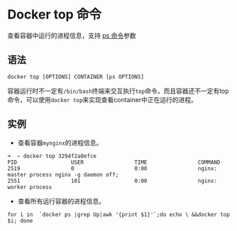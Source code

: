 # Docker top 命令

查看容器中运行的进程信息，支持 [ps 命令](/orders/ps.md)参数


## 语法

```
docker top [OPTIONS] CONTAINER [ps OPTIONS]
```

容器运行时不一定有`/bin/bash`终端来交互执行`top`命令，而且容器还不一定有top命令，可以使用`docker top`来实现查看container中正在运行的进程。

## 实例

- 查看容器`mynginx`的进程信息。

```
➜  ~ docker top 3294f2a0efce
PID                 USER                TIME                COMMAND
2519                0                   0:00                nginx: master process nginx -g daemon off;
2551                101                 0:00                nginx: worker process
```

- 查看所有运行容器的进程信息。

```
for i in  `docker ps |grep Up|awk '{print $1}'`;do echo \ &&docker top $i; done
```